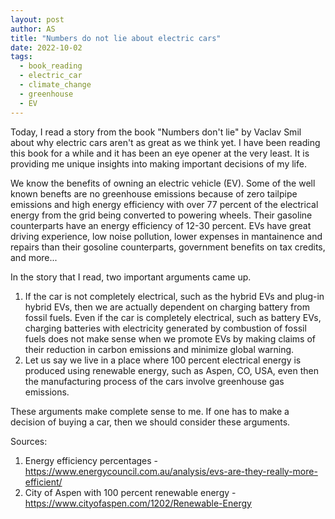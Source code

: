 ```yaml
---
layout: post
author: AS
title: "Numbers do not lie about electric cars"
date: 2022-10-02
tags: 
  - book_reading
  - electric_car
  - climate_change
  - greenhouse
  - EV
---
```

 
Today, I read a story from the book "Numbers don't lie" by Vaclav Smil about why 
electric cars aren't as great as we think yet. I have been reading this book for 
a while and it has been an eye opener at the very least. It is providing me unique 
insights into making important decisions of my life.

We know the benefits of owning an electric vehicle (EV). Some of the well known 
benefts are no greenhouse emissions because of zero tailpipe emissions and high energy 
efficiency with over 77 percent of the electrical energy from the grid being converted 
to powering wheels. Their gasoline counterparts have an energy efficiency of 12-30 percent.
EVs have great driving experience, low noise pollution, lower expenses in mantainence 
and repairs than their gosoline counterparts, government benefits on tax credits, and more...

In the story that I read, two important arguments came up. 
1. If the car is not completely electrical, such as the hybrid EVs and plug-in hybrid EVs, 
then we are actually dependent on charging battery from fossil fuels. Even if the car is 
completely electrical, such as battery EVs, charging batteries with electricity 
generated by combustion of fossil fuels does not make sense when we promote EVs by making 
claims of their reduction in carbon emissions and minimize global warning.
2. Let us say we live in a place where 100 percent electrical energy is produced using 
renewable energy, such as Aspen, CO, USA, even then the manufacturing process of the cars 
involve greenhouse gas emissions. 

These arguments make complete sense to me. If one has to make a decision of buying a car, 
then we should consider these arguments. 

Sources:
1. Energy efficiency percentages - https://www.energycouncil.com.au/analysis/evs-are-they-really-more-efficient/
2. City of Aspen with 100 percent renewable energy - https://www.cityofaspen.com/1202/Renewable-Energy
